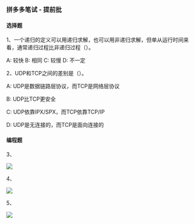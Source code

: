 ### 拼多多笔试 - 提前批

#### 选择题

1、一个递归的定义可以用递归求解，也可以用非递归求解，但单从运行时间来看，通常递归过程比非递归过程（）。

A: 较快    B: 相同    C: 较慢    D: 不一定

2、UDP和TCP之间的差别是（）。

A: UDP是数据链路层协议，而TCP是网络层协议

B: UDP比TCP更安全

C: UDP依靠IPX/SPX，而TCP依靠TCP/IP

D: UDP是无连接的，而TCP是面向连接的

#### 编程题

3、

![](D:\blog\images\拼多多1.png)

4、

![](D:\blog\images\拼多多2.png)

5、

![](D:\blog\images\拼多多3.png)